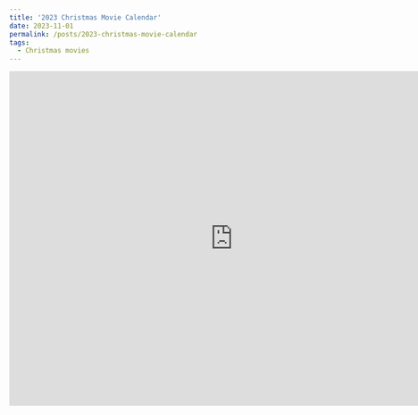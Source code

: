 ```yaml
---
title: '2023 Christmas Movie Calendar'
date: 2023-11-01
permalink: /posts/2023-christmas-movie-calendar
tags:
  - Christmas movies
---
```

<iframe src="https://calendar.google.com/calendar/embed?src=8458adb041bd3add4c7254ca75e7d7d06fb840946a90cfd97fe5cb0c8b12442e%40group.calendar.google.com&ctz=America%2FNew_York" style="border: 0" width="800" height="600" frameborder="0" scrolling="no"></iframe>
